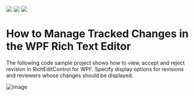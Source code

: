 <!-- default badges list -->
![](https://img.shields.io/endpoint?url=https://codecentral.devexpress.com/api/v1/VersionRange/214212176/21.1.5%2B)
[![](https://img.shields.io/badge/Open_in_DevExpress_Support_Center-FF7200?style=flat-square&logo=DevExpress&logoColor=white)](https://supportcenter.devexpress.com/ticket/details/T827758)
[![](https://img.shields.io/badge/📖_How_to_use_DevExpress_Examples-e9f6fc?style=flat-square)](https://docs.devexpress.com/GeneralInformation/403183)
<!-- default badges end -->
# How to Manage Tracked Changes in the WPF Rich Text Editor

The following code sample project shows how to view, accept and reject revision in RichEditControl for WPF. Specify display options for revisions and reviewers whose changes should be displayed.

![image](./media/project_image.png)

